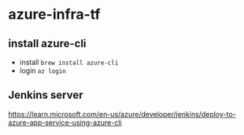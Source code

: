 # azure-infra-tf
## install azure-cli
- install
```brew install azure-cli```
- login
```az login```
## Jenkins server
https://learn.microsoft.com/en-us/azure/developer/jenkins/deploy-to-azure-app-service-using-azure-cli